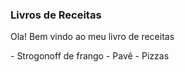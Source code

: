 <h3>Livros de Receitas</h3>
<p>Ola! Bem vindo ao meu livro de receitas</p>
 - Strogonoff de frango
 - Pavê
 - Pizzas
